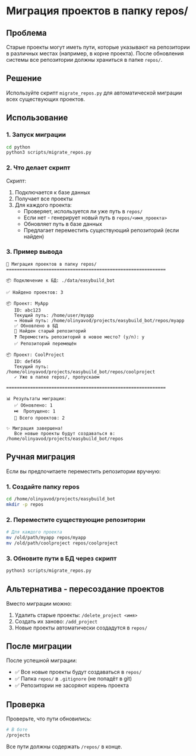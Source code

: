 # Миграция проектов в папку repos/

## Проблема

Старые проекты могут иметь пути, которые указывают на репозитории в различных местах (например, в корне проекта). После обновления системы все репозитории должны храниться в папке `repos/`.

## Решение

Используйте скрипт `migrate_repos.py` для автоматической миграции всех существующих проектов.

## Использование

### 1. Запуск миграции

```bash
cd python
python3 scripts/migrate_repos.py
```

### 2. Что делает скрипт

Скрипт:
1. Подключается к базе данных
2. Получает все проекты
3. Для каждого проекта:
   - Проверяет, используется ли уже путь в `repos/`
   - Если нет - генерирует новый путь в `repos/<имя_проекта>`
   - Обновляет путь в базе данных
   - Предлагает переместить существующий репозиторий (если найден)

### 3. Пример вывода

```
🔄 Миграция проектов в папку repos/
============================================================

📦 Подключение к БД: ./data/easybuild_bot

✅ Найдено проектов: 3

📦 Проект: MyApp
   ID: abc123
   Текущий путь: /home/user/myapp
   → Новый путь: /home/olinyavod/projects/easybuild_bot/repos/myapp
   ✅ Обновлено в БД
   📁 Найден старый репозиторий
   ❓ Переместить репозиторий в новое место? (y/n): y
   ✅ Репозиторий перемещён

📦 Проект: CoolProject
   ID: def456
   Текущий путь: /home/olinyavod/projects/easybuild_bot/repos/coolproject
   ✓ Уже в папке repos/, пропускаем

============================================================

📊 Результаты миграции:
   ✅ Обновлено: 1
   ⏭️  Пропущено: 1
   📁 Всего проектов: 2

✨ Миграция завершена!
   Все новые проекты будут создаваться в: /home/olinyavod/projects/easybuild_bot/repos
```

## Ручная миграция

Если вы предпочитаете переместить репозитории вручную:

### 1. Создайте папку repos

```bash
cd /home/olinyavod/projects/easybuild_bot
mkdir -p repos
```

### 2. Переместите существующие репозитории

```bash
# Для каждого проекта
mv /old/path/myapp repos/myapp
mv /old/path/coolproject repos/coolproject
```

### 3. Обновите пути в БД через скрипт

```bash
python3 scripts/migrate_repos.py
```

## Альтернатива - пересоздание проектов

Вместо миграции можно:

1. Удалить старые проекты: `/delete_project <имя>`
2. Создать их заново: `/add_project`
3. Новые проекты автоматически создадутся в `repos/`

## После миграции

После успешной миграции:
- ✅ Все новые проекты будут создаваться в `repos/`
- ✅ Папка `repos/` в `.gitignore` (не попадёт в git)
- ✅ Репозитории не засоряют корень проекта

## Проверка

Проверьте, что пути обновились:

```bash
# В боте
/projects
```

Все пути должны содержать `/repos/` в конце.


